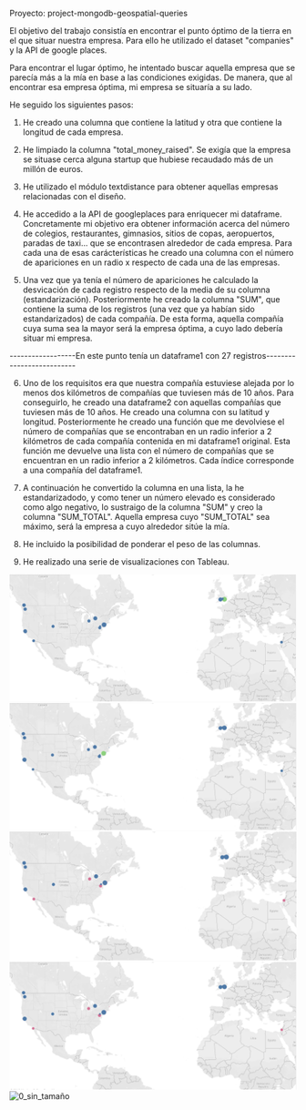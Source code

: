 

Proyecto: project-mongodb-geospatial-queries

El objetivo del trabajo consistía en encontrar el punto óptimo de la tierra en el que situar nuestra empresa. Para ello he utilizado el dataset "companies" y la API de google places.

Para encontrar el lugar óptimo, he intentado buscar aquella empresa que se parecía más a la mía en base a las condiciones exigidas. De manera, que al encontrar esa empresa óptima, mi empresa se situaría a su lado.

He seguido los siguientes pasos:

1. He creado una columna que contiene la latitud y otra que contiene la longitud de cada empresa.

2. He limpiado la columna "total_money_raised". Se exigía que la empresa se situase cerca alguna startup que hubiese recaudado más de un millón de euros.

3. He utilizado el módulo textdistance para obtener aquellas empresas relacionadas con el diseño.

4. He accedido a la API de googleplaces para enriquecer mi dataframe. Concretamente mi objetivo era obtener información acerca del número de colegios, restaurantes, gimnasios, sitios de copas, aeropuertos, paradas de taxi... que se encontrasen alrededor de cada empresa. Para cada una de esas carácterísticas he creado una columna con el número de apariciones en un radio x respecto de cada una de las empresas.

5. Una vez que ya tenía el número de apariciones he calculado la desvicación de cada registro respecto de la media de su columna (estandarización). Posteriormente he creado la columna "SUM", que contiene la suma de los registros (una vez que ya habían sido estandarizados) de cada compañía. De esta forma, aquella compañía cuya suma sea la mayor será la empresa óptima, a cuyo lado debería situar mi empresa.

------------------En este punto tenía un dataframe1 con 27 registros--------------------------

6. Uno de los requisitos era que nuestra compañía estuviese alejada por lo menos dos kilómetros de compañías que tuviesen más de 10 años. Para conseguirlo, he creado una dataframe2 con aquellas compañías que tuviesen más de 10 años. He creado una columna con su latitud y longitud. Posteriormente he creado una función que me devolviese el número de compañías que se encontraban en un radio inferior a 2 kilómetros de cada compañía contenida en mi dataframe1 original. Esta función me devuelve una lista con el número de compañías que se encuentran en un radio inferior a 2 kilómetros. Cada índice corresponde a una compañía del dataframe1.

7. A continuación he convertido la columna en una lista, la he estandarizadodo, y como tener un número elevado es considerado como algo negativo, lo sustraigo de la columna "SUM" y creo la columna "SUM_TOTAL". Aquella empresa cuyo "SUM_TOTAL" sea máximo, será la empresa a cuyo alrededor sitúe la mía.

8. He incluido la posibilidad de ponderar el peso de las columnas.

9. He realizado una serie de visualizaciones con Tableau.


![SUM_TOTAL](maps/SUM_TOTAL_DEFINITIVO.PNG)
![SUM](maps/SUM_DEFINITIVO.PNG)
![0_compañías_SUM_TOTAL](maps/0_SUM_TOTAL_DEFINITIVO.PNG)
![0_compañías_SUM](maps/0_SUM_DEFINITIVO.PNG)
![0_sin_tamaño](maps/0_sin_tamaño.PNG)





